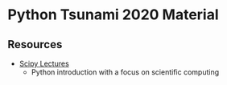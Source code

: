 # Python Tsunami 2020 Material


## Resources
- [Scipy Lectures](https://scipy-lectures.org/index.html)
    - Python introduction with a focus on scientific computing